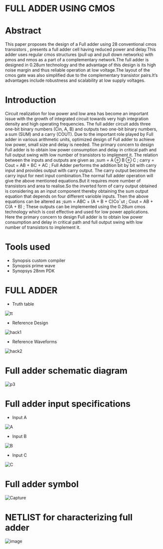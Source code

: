 # FULL ADDER USING CMOS
# Abstract
This paper proposes the design of a Full adder using
28 conventional cmos transistors , presents a full adder cell having
reduced power and delay.This adder uses regular cmos structures
(pull up and pull down networks) with pmos and nmos as a part
of a complementary network.The full adder is designed in 0.28um
technology and the advantage of this design is its high noise
margin and thus reliable operation at low voltage.The layout
of the cmos gate was also simplified due to the complementary
transistor pairs.It’s advantages include robustness and scalability
at low supply voltages.
# Introduction
Circuit realization for low power and low
area has become an important issue with the growth
of integrated circuit towards very high integration
density and high operating frequencies. The full
adder circuit adds three one-bit binary numbers
(Cin, A, B) and outputs two one-bit binary
numbers, a sum (SUM) and a carry (COUT). Due
to the important role played by Full adder in
various arithmetic units, optimized design of Full
adder to achieve low power, small size and delay is
needed. The primary concern to design Full adder
is to obtain low power consumption and delay in
critical path and full output swing with low number
of transistors to implement it.
The relation between the
inputs and outputs are given as
 ;sum = A ⊕ B ⊕ C ; 
carry = Cout = AB + BC + AC ;
Full Adder performs the addition bit by bit with carry input and
provides output with carry output. The carry output becomes
the carry input for next input combination.The normal full
adder operation will give the above mentioned equations.But
it requires more number of transistors and area to realise.So
the inverted form of carry output obtained is considering as an
input component thereby obtaining the sum output equation
that depends on four different varioble inputs.  Then the
above equations can be altered as
 ;sum = ABC + (A + B + C)Co¯ut ;
Cout = AB + C(A + B) ;
These outputs can be implemented using the 0.28um cmos
technology which is cost effective and used for low power
applications. Here the primary concern to design Full adder is
to obtain low power consumption and delay in critical path and
full output swing with low number of transistors to implement it.
# Tools used
* Synopsis custom compiler
* Synopsis prime wave
* Synopsys 28nm PDK
# FULL ADDER 

* Truth table
 
 ![tt](https://user-images.githubusercontent.com/100459907/155833551-b1218065-05b8-4c54-bdd5-cc293435cc78.JPG)
 * Reference Design

![hack1](https://user-images.githubusercontent.com/100459907/155833840-cf638074-aeb3-4eab-938e-e18b9acdc3c8.JPG)
* Reference Waveforms

![hack2](https://user-images.githubusercontent.com/100459907/155833864-a138d788-9d56-4f91-b8d0-f88a7e7d12b4.JPG)
# Full adder schematic diagram

![p3](https://user-images.githubusercontent.com/100459907/155837369-fa4d56dc-b30b-4cbd-bd3b-50e5a4f7dab1.JPG)
# Full adder input specifications
* Input A 

![A](https://user-images.githubusercontent.com/100459907/155837411-5576eaff-bb09-42a1-8de3-774144de2872.JPG)
* Input B 

![B](https://user-images.githubusercontent.com/100459907/155837441-ec1e7016-62e7-4896-b1c0-43fc768d3edf.JPG)
* Input C

![C](https://user-images.githubusercontent.com/100459907/155837461-1d79684a-47dc-4657-87ae-72c933b06715.JPG)
# Full adder symbol

![Capture](https://user-images.githubusercontent.com/100459907/155837475-234c2b22-ed6a-43d7-bd19-ea2cf7193292.JPG)
# NETLIST for characterizing full adder
![image](https://user-images.githubusercontent.com/100459907/155838356-82e040c6-4ec3-4690-9c0e-9b6b7cf4942c.png)














